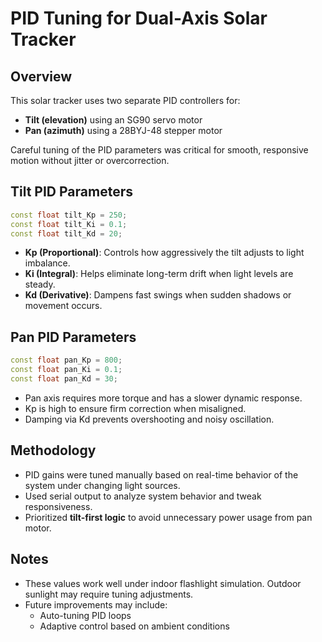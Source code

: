 # PID Tuning for Dual-Axis Solar Tracker

## Overview
This solar tracker uses two separate PID controllers for:
- **Tilt (elevation)** using an SG90 servo motor
- **Pan (azimuth)** using a 28BYJ-48 stepper motor

Careful tuning of the PID parameters was critical for smooth, responsive motion without jitter or overcorrection.

## Tilt PID Parameters
```cpp
const float tilt_Kp = 250;
const float tilt_Ki = 0.1;
const float tilt_Kd = 20;
```

- **Kp (Proportional)**: Controls how aggressively the tilt adjusts to light imbalance.
- **Ki (Integral)**: Helps eliminate long-term drift when light levels are steady.
- **Kd (Derivative)**: Dampens fast swings when sudden shadows or movement occurs.

## Pan PID Parameters
```cpp
const float pan_Kp = 800;
const float pan_Ki = 0.1;
const float pan_Kd = 30;
```

- Pan axis requires more torque and has a slower dynamic response.
- Kp is high to ensure firm correction when misaligned.
- Damping via Kd prevents overshooting and noisy oscillation.

## Methodology
- PID gains were tuned manually based on real-time behavior of the system under changing light sources.
- Used serial output to analyze system behavior and tweak responsiveness.
- Prioritized **tilt-first logic** to avoid unnecessary power usage from pan motor.

## Notes
- These values work well under indoor flashlight simulation. Outdoor sunlight may require tuning adjustments.
- Future improvements may include:
  - Auto-tuning PID loops
  - Adaptive control based on ambient conditions

